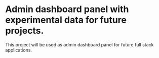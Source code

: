 # Admin dashboard panel with experimental data for future projects.

This project will be used as admin dashboard panel for future full stack applications. 


